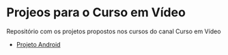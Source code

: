 # Projeos para o Curso em Vídeo

Repositório com os projetos propostos nos cursos do canal Curso em Vídeo
<ul>
  <li><a href="https://gabriel-ssd.github.io/curso-em-video/html-css/m2/">Projeto Android</a>
</ul>
